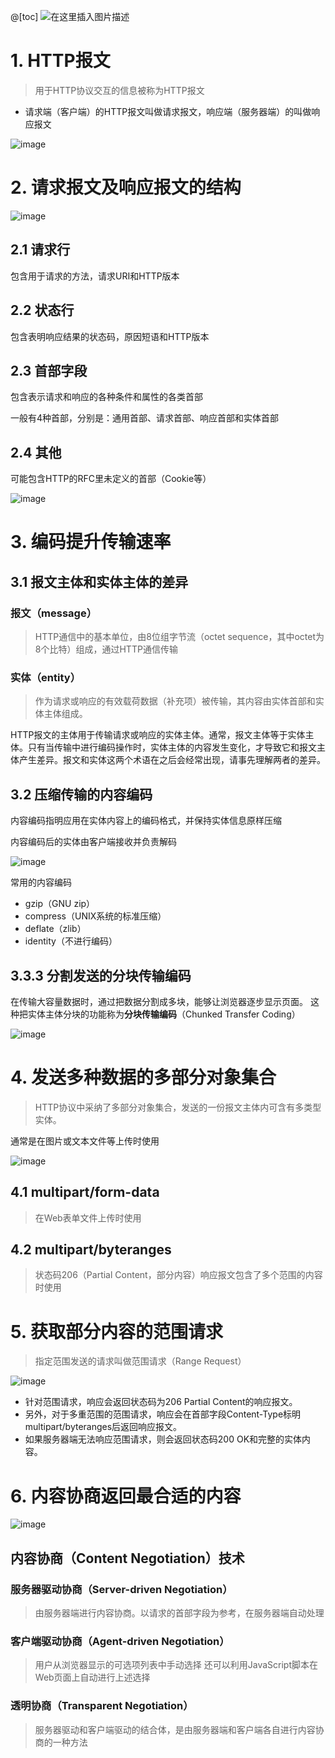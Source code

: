 @[toc]
![在这里插入图片描述](https://img-blog.csdnimg.cn/20210125210324585.png?x-oss-process=image/watermark,type_ZmFuZ3poZW5naGVpdGk,shadow_10,text_aHR0cHM6Ly9ibG9nLmNzZG4ubmV0L3dlaXhpbl80NDk3MjAwOA==,size_16,color_FFFFFF,t_70#pic_center)


# 1. HTTP报文

> 用于HTTP协议交互的信息被称为HTTP报文


- 请求端（客户端）的HTTP报文叫做请求报文，响应端（服务器端）的叫做响应报文


![image](https://img-blog.csdnimg.cn/img_convert/a940fde15d50a1c836c29481c1f4047d.png)


# 2. 请求报文及响应报文的结构

![image](https://img-blog.csdnimg.cn/img_convert/fa9226cc6a8e0f70c135b1b0326a306a.png)

## 2.1 请求行
包含用于请求的方法，请求URI和HTTP版本
## 2.2 状态行
包含表明响应结果的状态码，原因短语和HTTP版本
## 2.3 首部字段
包含表示请求和响应的各种条件和属性的各类首部

一般有4种首部，分别是：通用首部、请求首部、响应首部和实体首部
## 2.4 其他
可能包含HTTP的RFC里未定义的首部（Cookie等）

![image](https://img-blog.csdnimg.cn/img_convert/bca042ef2a2ab9dfe22d0d6d128d1d66.png)


# 3. 编码提升传输速率

## 3.1 报文主体和实体主体的差异

### 报文（message）

> HTTP通信中的基本单位，由8位组字节流（octet sequence，其中octet为8个比特）组成，通过HTTP通信传输

### 实体（entity）
> 作为请求或响应的有效载荷数据（补充项）被传输，其内容由实体首部和实体主体组成。

HTTP报文的主体用于传输请求或响应的实体主体。通常，报文主体等于实体主体。只有当传输中进行编码操作时，实体主体的内容发生变化，才导致它和报文主体产生差异。报文和实体这两个术语在之后会经常出现，请事先理解两者的差异。

## 3.2 压缩传输的内容编码
内容编码指明应用在实体内容上的编码格式，并保持实体信息原样压缩

内容编码后的实体由客户端接收并负责解码

![image](https://img-blog.csdnimg.cn/img_convert/a680e00ef9420958604b171edf3d325d.png)

常用的内容编码
- gzip（GNU zip）
- compress（UNIX系统的标准压缩）
- deflate（zlib）
- identity（不进行编码）

## 3.3.3 分割发送的分块传输编码
在传输大容量数据时，通过把数据分割成多块，能够让浏览器逐步显示页面。
这种把实体主体分块的功能称为**分块传输编码**（Chunked Transfer Coding）

![image](https://img-blog.csdnimg.cn/img_convert/8b94ae1276755ca807f8bfe976d23ece.png)

# 4. 发送多种数据的多部分对象集合
> HTTP协议中采纳了多部分对象集合，发送的一份报文主体内可含有多类型实体。

通常是在图片或文本文件等上传时使用

![image](https://img-blog.csdnimg.cn/img_convert/eee8d33faf1e02ea1fbf26505abe5f89.png)

## 4.1 multipart/form-data
> 在Web表单文件上传时使用

## 4.2 multipart/byteranges
> 状态码206（Partial Content，部分内容）响应报文包含了多个范围的内容时使用



# 5. 获取部分内容的范围请求
> 指定范围发送的请求叫做范围请求（Range Request）

![image](https://img-blog.csdnimg.cn/img_convert/b83a892d43bb90c1f7f7774666306178.png)

- 针对范围请求，响应会返回状态码为206 Partial Content的响应报文。
- 另外，对于多重范围的范围请求，响应会在首部字段Content-Type标明multipart/byteranges后返回响应报文。
- 如果服务器端无法响应范围请求，则会返回状态码200 OK和完整的实体内容。

# 6. 内容协商返回最合适的内容

![image](https://img-blog.csdnimg.cn/img_convert/3e77a72115310694ae9e38751961644c.png)



## 内容协商（Content Negotiation）技术

### 服务器驱动协商（Server-driven Negotiation）
> 由服务器端进行内容协商。以请求的首部字段为参考，在服务器端自动处理

### 客户端驱动协商（Agent-driven Negotiation）
> 用户从浏览器显示的可选项列表中手动选择
> 还可以利用JavaScript脚本在Web页面上自动进行上述选择

### 透明协商（Transparent Negotiation）
> 服务器驱动和客户端驱动的结合体，是由服务器端和客户端各自进行内容协商的一种方法